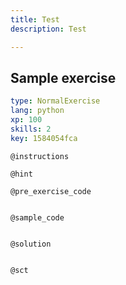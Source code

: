 ```yaml
---
title: Test
description: Test

---
```

## Sample exercise

```yaml
type: NormalExercise
lang: python
xp: 100
skills: 2
key: 1584054fca
```


`@instructions`

`@hint`

`@pre_exercise_code`
```{python}

```

`@sample_code`
```{python}

```

`@solution`
```{python}

```

`@sct`
```{python}

```

